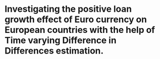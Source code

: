 # Investigating the positive loan growth effect of Euro currency on European countries with the help of Time varying Difference in Differences estimation.
